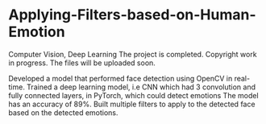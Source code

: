 # Applying-Filters-based-on-Human-Emotion
Computer Vision, Deep Learning
The project is completed. Copyright work in progress. The files will be uploaded soon. 



Developed a model that performed face detection using OpenCV in real-time.
Trained a deep learning model, i.e CNN which had 3 convolution and fully connected layers, in PyTorch, which could detect emotions
The model has an accuracy of 89%. 
Built multiple filters to apply to the detected face based on the detected emotions.
